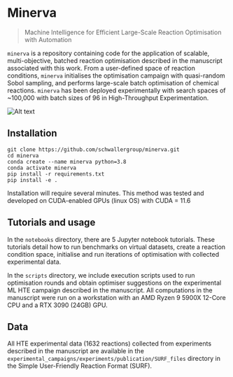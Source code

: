 # Minerva
> Machine Intelligence for Efficient Large-Scale Reaction Optimisation with Automation 

```minerva``` is a repository containing code for the application of scalable, multi-objective, batched reaction optimisation described in the manuscript associated with this work. From a user-defined space of reaction conditions, ```minerva``` initialises the optimisation campaign with quasi-random Sobol sampling, and performs large-scale batch optimisation of chemical reactions. ```minerva``` has been deployed experimentally with search spaces of ~100,000 with batch sizes of 96 in High-Throughput Experimentation.

![Alt text](assets/pipeline_image.png)

## Installation

```
git clone https://github.com/schwallergroup/minerva.git
cd minerva
conda create --name minerva python=3.8
conda activate minerva
pip install -r requirements.txt
pip install -e .
```

Installation will require several minutes. This method was tested and developed on CUDA-enabled GPUs (linux OS) with CUDA = 11.6

## Tutorials and usage

In the `notebooks` directory, there are 5 Jupyter notebook tutorials. These tutorials detail how to run benchmarks on virtual datasets, create a reaction condition space, initialise and run iterations of optimisation with collected experimental data. 

In the `scripts` directory, we include execution scripts used to run optimisation rounds and obtain optimiser suggestions on the experimental ML HTE campaign described in the manuscript. All computations in the manuscript were run on a workstation with an AMD Ryzen 9 5900X 12-Core CPU and a RTX 3090 (24GB) GPU.

## Data

All HTE experimental data (1632 reactions) collected from experiments described in the manuscript are available in the `experimental_campaigns/experiments/publication/SURF_files` directory in the Simple User-Friendly Reaction Format (SURF).



